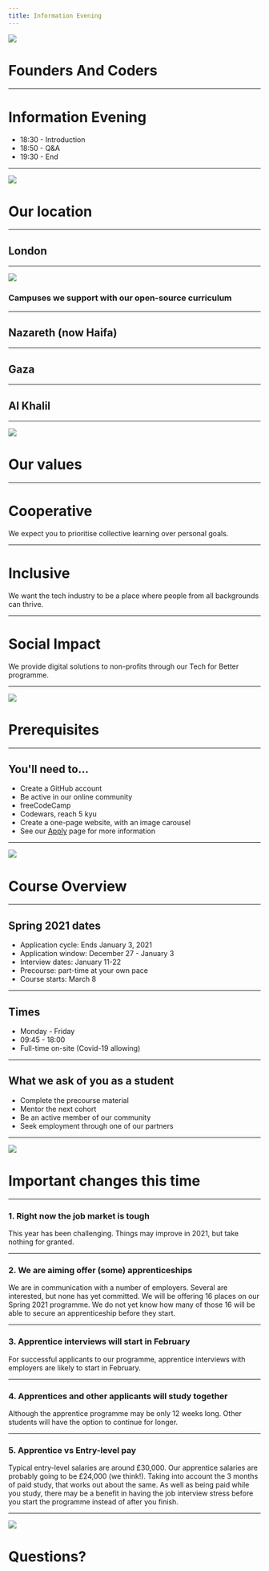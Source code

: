 ```yaml
---
title: Information Evening
---
```


![](https://facresources.com/assets/logos/fac_logo.png)

# Founders And Coders

---

<!-- {.secondary.invert} -->

# Information Evening

- 18:30 - Introduction
- 18:50 - Q&A
- 19:30 - End

---

<!-- {.primary} -->

![](https://facresources.com/assets/logos/logo-mobile.png)

# Our location

---

<!-- {.image style="--bg: url('https://facresources.com/assets/photos/FAC18.jpg')"} -->

## London

---

<!-- {.primary} -->

![](https://facresources.com/assets/logos/logo-mobile.png)

### Campuses we support with our open-source curriculum

---

<!-- {.image style="--bg: url('https://facresources.com/assets/photos/FACN3.png')"} -->

## Nazareth (now Haifa)

---

<!-- {.image style="--bg: url('https://facresources.com/assets/photos/FACG3.png')"} -->

## Gaza

---

<!-- {.image style="--bg: url('https://facresources.com/assets/photos/FACK1.jpg')"} -->

## Al Khalil

---

<!-- {.primary} -->

![](https://facresources.com/assets/logos/logo-mobile.png)

# Our values

---

# Cooperative

We expect you to prioritise collective learning over personal goals.

---

# Inclusive

We want the tech industry to be a place where people from all backgrounds can thrive.

---

# Social Impact

We provide digital solutions to non-profits through our Tech for Better programme.

---

<!-- {.primary} -->

![](https://facresources.com/assets/logos/logo-mobile.png)

# Prerequisites

---

## You'll need to...

- Create a GitHub account
- Be active in our online community
- freeCodeCamp
- Codewars, reach 5 kyu
- Create a one-page website, with an image carousel
- See our [Apply](https://www.foundersandcoders.com/apply) page for more information

---

<!-- {.primary} -->

![](https://facresources.com/assets/logos/logo-mobile.png)

# Course Overview

---

## Spring 2021 dates

- Application cycle: Ends January 3, 2021
- Application window: December 27 - January 3
- Interview dates: January 11-22
- Precourse: part-time at your own pace
- Course starts: March 8

---

## Times

- Monday - Friday
- 09:45 - 18:00
- Full-time on-site (Covid-19 allowing)

---

## What we ask of you as a student

- Complete the precourse material
- Mentor the next cohort
- Be an active member of our community
- Seek employment through one of our partners

---

<!-- {.primary} -->

![](https://facresources.com/assets/logos/logo-mobile.png)

# Important changes this time

---

### 1. Right now the job market is tough

This year has been challenging. Things may improve in 2021, but take nothing for granted.

---

### 2. We are aiming offer (some) apprenticeships

We are in communication with a number of employers. Several are interested, but none has yet committed. We will be offering 16 places on our Spring 2021 programme. We do not yet know how many of those 16 will be able to secure an apprenticeship before they start.

---

### 3. Apprentice interviews will start in February

For successful applicants to our programme, apprentice interviews with employers are likely to start in February.

---

### 4. Apprentices and other applicants will study together

Although the apprentice programme may be only 12 weeks long. Other students will have the option to continue for longer.

---

### 5. Apprentice vs Entry-level pay

Typical entry-level salaries are around £30,000. Our apprentice salaries are probably going to be £24,000 (we think!). Taking into account the 3 months of paid study, that works out about the same. As well as being paid while you study, there may be a benefit in having the job interview stress before you start the programme instead of after you finish.

---

<!-- {.secondary.invert} -->

![](https://facresources.com/assets/logos/fac_logo_white.png)

# Questions?
